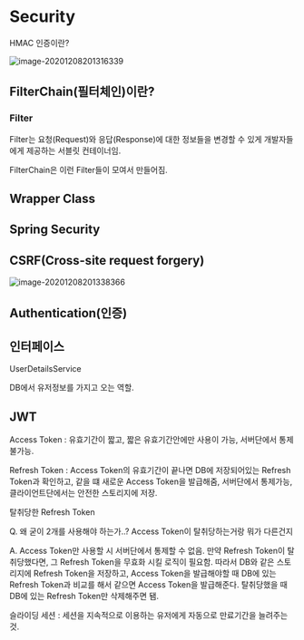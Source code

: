 # Security

HMAC 인증이란?

![image-20201208201316339](C:\Users\sung0\AppData\Roaming\Typora\typora-user-images\image-20201208201316339.png)

## FilterChain(필터체인)이란?

### Filter

Filter는 요청(Request)와 응답(Response)에 대한 정보들을 변경할 수 있게 개발자들에게 제공하는 서블릿 컨테이너임.

FilterChain은 이런 Filter들이 모여서 만들어짐.

## Wrapper Class

## Spring Security

## CSRF(Cross-site request forgery)

![image-20201208201338366](C:\Users\sung0\AppData\Roaming\Typora\typora-user-images\image-20201208201338366.png)

## Authentication(인증)

## 인터페이스

UserDetailsService

DB에서 유저정보를 가지고 오는 역할.

## JWT

Access Token : 유효기간이 짧고, 짧은 유효기간안에만 사용이 가능, 서버단에서 통제 불가능.

Refresh Token : Access Token의 유효기간이 끝나면 DB에 저장되어있는 Refresh Token과 확인하고, 같을 떄 새로운 Access Token을 발급해줌, 서버단에서 통제가능, 클라이언트단에서는 안전한 스토리지에 저장.

탈취당한 Refresh Token

Q. 왜 굳이 2개를 사용해야 하는가..? Access Token이 탈취당하는거랑 뭐가 다른건지

A. Access Token만 사용할 시 서버단에서 통제할 수 없음. 만약 Refresh Token이 탈취당했다면, 그 Refresh Token을 무효화 시킬 로직이 필요함. 따라서 DB와 같은 스토리지에 Refresh Token을 저장하고, Access Token을 발급해야할 때 DB에 있는 Refresh Token과 비교를 해서 같으면 Access Token을 발급해준다. 탈취당했을 때 DB에 있는 Refresh Token만 삭제해주면 됌.

슬라이딩 세션  : 세션을 지속적으로 이용하는 유저에게 자동으로 만료기간을 늘려주는 것.